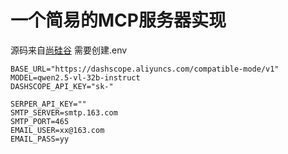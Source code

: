 # 一个简易的MCP服务器实现
源码来自[尚硅谷](https://www.bilibili.com/video/BV1eK5DzHEWu/?spm_id_from=333.337.search-card.all.click&vd_source=a7cf44ac2fdb9993ed1896efa6c82bb5)
需要创建.env
```
BASE_URL="https://dashscope.aliyuncs.com/compatible-mode/v1"
MODEL=qwen2.5-vl-32b-instruct
DASHSCOPE_API_KEY="sk-"

SERPER_API_KEY=""
SMTP_SERVER=smtp.163.com
SMTP_PORT=465
EMAIL_USER=xx@163.com
EMAIL_PASS=yy
```